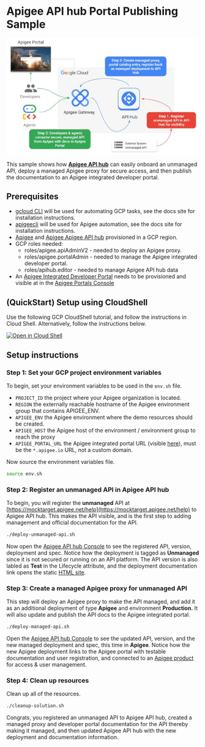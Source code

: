 # Apigee API hub Portal Publishing Sample

![Architecture](./docs/architecture.jpg)

This sample shows how **[Apigee API hub](https://cloud.google.com/apigee/docs/apihub/what-is-api-hub)** can easily onboard an unmanaged API, deploy a managed Apigee proxy for secure access, and then publish the documentation to an Apigee integrated developer portal.

## Prerequisites
- [gcloud CLI](https://cloud.google.com/sdk/docs/install) will be used for automating GCP tasks, see the docs site for installation instructions.
- [apigeecli](https://github.com/apigee/apigeecli) will be used for Apigee automation, see the docs site for installation instructions.
- [Apigee](https://cloud.google.com/apigee/docs/api-platform/get-started/provisioning-intro) and [Apigee Apigee API hub](https://cloud.google.com/apigee/docs/apihub/what-is-api-hub) provisioned in a GCP region.
- GCP roles needed:
  - roles/apigee.apiAdminV2 - needed to deploy an Apigee proxy.
  - roles/apigee.portalAdmin - needed to manage the Apigee integrated developer portal.
  - roles/apihub.editor - needed to manage Apigee API hub data
- An [Apigee Integrated Developer Portal](https://cloud.google.com/apigee/docs/api-platform/publish/portal/build-integrated-portal) needs to be provisioned and visible at in the [Apigee Portals Console](https://console.cloud.google.com/apigee/portals)

## (QuickStart) Setup using CloudShell

Use the following GCP CloudShell tutorial, and follow the instructions in Cloud Shell. Alternatively, follow the instructions below.

[![Open in Cloud Shell](https://gstatic.com/cloudssh/images/open-btn.svg)](https://ssh.cloud.google.com/cloudshell/open?cloudshell_git_repo=https://github.com/GoogleCloudPlatform/apigee-samples&cloudshell_git_branch=main&cloudshell_workspace=.&cloudshell_tutorial=apihub-portal-publish/docs/cloudshell-tutorial.md)

## Setup instructions

### Step 1: Set your GCP project environment variables

To begin, set your environment variables to be used in the `env.sh` file.

* `PROJECT_ID` the project where your Apigee organization is located.
* `REGION` the externally reachable hostname of the Apigee environment group that contains APIGEE_ENV.
* `APIGEE_ENV` the Apigee environment where the demo resources should be created.
* `APIGEE_HOST` the Apigee host of the environment / environment group to reach the proxy
* `APIGEE_PORTAL_URL` the Apigee integrated portal URL (visible [here](https://console.cloud.google.com/apigee/portals)), must be the `*.apigee.io` URL, not a custom domain.

Now source the environment variables file.

```sh
source env.sh
```

### Step 2: Register an unmanaged API in Apigee API hub

To begin, you will register the **unmanaged** API at [https://mocktarget.apigee.net/help](https://mocktarget.apigee.net/help) to Apigee API hub. This makes the API visible, and is the first step to adding management and official documentation for the API.

```sh
./deploy-unmanaged-api.sh
```

Now open the [Apigee API hub Console](https://console.cloud.google.com/apigee/api-hub/apis) to see the registered API, version, deployment and spec. Notice how the deployment is tagged as **Unmanaged** since it is not secured or running on an API platform. The API version is also labled as **Test** in the Lifecycle attribute, and the deployment documentation link opens the static [HTML site](https://mocktarget.apigee.net/help).

### Step 3: Create a managed Apigee proxy for unmanaged API

This step will deploy an Apigee proxy to make the API managed, and add it as an additional deployment of type **Apigee** and environment **Production.** It will also update and publish the API docs to the Apigee integrated portal.

```sh
./deploy-managed-api.sh
```

Open the [Apigee API hub Console](https://console.cloud.google.com/apigee/api-hub/apis) to see the updated API, version, and the new managed deployment and spec, this time in **Apigee**. Notice how the new Apigee deployment links to the Apigee portal with testable documentation and user registration, and connected to an [Apigee product](https://cloud.google.com/apigee/docs/api-platform/publish/what-api-product) for access & user management.

### Step 4: Clean up resources

Clean up all of the resources.

```sh
./cleanup-solution.sh
```

Congrats, you registered an unmanaged API to Apigee API hub, created a managed proxy and developer portal documentation for the API thereby making it managed, and then updated Apigee API hub with the new deployment and documentation information.